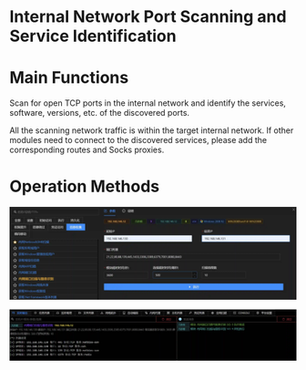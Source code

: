 # Internal Network Port Scanning and Service Identification

# Main Functions
Scan for open TCP ports in the internal network and identify the services, software, versions, etc. of the discovered ports.

All the scanning network traffic is within the target internal network. If other modules need to connect to the discovered services, please add the corresponding routes and Socks proxies.

# Operation Methods
![](img\Discovery_NetworkServiceScanning_PortScanWithServiceByPython\1.webp)

![](img\Discovery_NetworkServiceScanning_PortScanWithServiceByPython\2.webp)